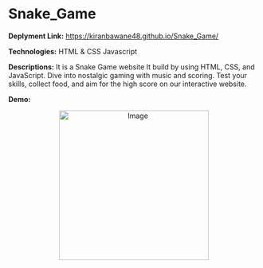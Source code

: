 # Snake_Game


**Deplyment Link:** https://kiranbawane48.github.io/Snake_Game/


**Technologies:**
HTML & CSS
Javascript


**Descriptions:**
It is a Snake Game website It build by using HTML, CSS, and JavaScript. Dive into nostalgic gaming with music and scoring. Test your skills, collect food, and aim for the high score on our interactive website.

**Demo:**
<div align="center">
  <img src="https://github.com/kiranbawane48/Snake_Game/assets/100428197/603b294b-19a9-4122-a506-205249b2a093" alt="Image" width="300" height="300">
</div>

